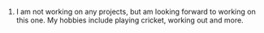 1. I am not working on any projects, but am looking forward to working on this one. My hobbies include playing cricket, working out and more. 
